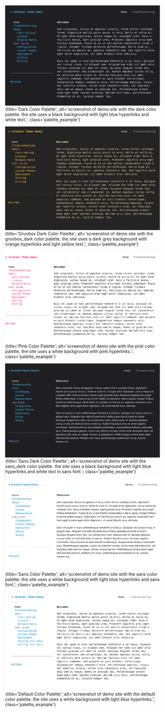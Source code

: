 ![Dark Color Palette](../../img/palettes/dark.png){title='Dark Color Palette'; alt='screenshot of demo site with the dark color palette.  the site uses a black background with light blue hyperlinks and white text.'; class='palette_example'}

![Gruvbox Dark Color Palette](../../img/palettes/gruvbox_dark.png){title='Gruvbox Dark Color Palette'; alt='screenshot of demo site with the gruvbox_dark color palette.  the site uses a dark grey background with orange hyperlinks and light yellow text.'; class='palette_example'}

![Pink Color Palette](../../img/palettes/pink.png){title='Pink Color Palette'; alt='screenshot of demo site with the pink color palette.  the site uses a white background with pink hyperlinks.'; class='palette_example'}

![Sans Dark Color Palette](../../img/palettes/sans_dark.png){title='Sans Dark Color Palette'; alt='screenshot of demo site with the sans_dark color palette.  the site uses a black background with light blue hyperlinks and white text in sans font.'; class='palette_example'}

![Sans Color Palette](../../img/palettes/sans.png){title='Sans Color Palette'; alt='screenshot of demo site with the sans color palette.  the site uses a white background with light blue hyperlinks and sans font.'; class='palette_example'}

![Default Color Palette](../../img/palettes/default.png){title='Default Color Palette'; alt='screenshot of demo site with the default color palette.  the site uses a white background with light blue hyperlinks.'; class='palette_example'}
